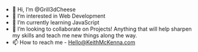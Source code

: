 - 👋 Hi, I’m @Grill3dCheese
- 👀 I’m interested in Web Development
- 🌱 I’m currently learning JavaScript
- 💞️ I’m looking to collaborate on Projects! Anything that will help sharpen my skills and teach me new things along the way.
- 📫 How to reach me - Hello@KeithMcKenna.com

<!---
Grill3dCheese/Grill3dCheese is a ✨ special ✨ repository because its `README.md` (this file) appears on your GitHub profile.
You can click the Preview link to take a look at your changes.
--->

